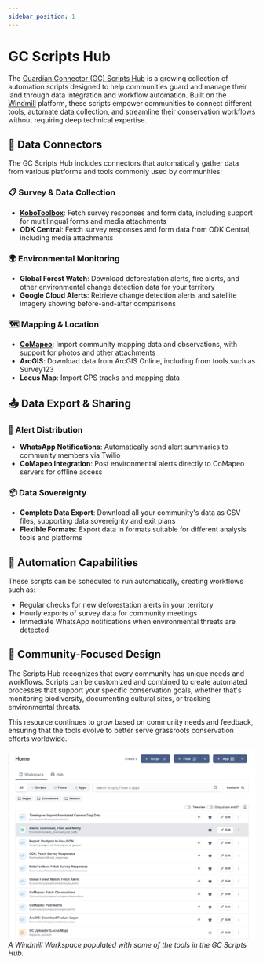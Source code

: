 ```yaml
---
sidebar_position: 1
---
```


# GC Scripts Hub

The [Guardian Connector (GC) Scripts Hub](https://github.com/conservationmetrics/gc-scripts-hub) is a growing collection of automation scripts designed to help communities guard and manage their land through data integration and workflow automation. Built on the [Windmill](https://www.windmill.dev/) platform, these scripts empower communities to connect different tools, automate data collection, and streamline their conservation workflows without requiring deep technical expertise.

## 🔗 Data Connectors

The GC Scripts Hub includes connectors that automatically gather data from various platforms and tools commonly used by communities:

### 📋 Survey & Data Collection
- **[KoboToolbox](/reference/integrated-tools/kobotoolbox/index.md)**: Fetch survey responses and form data, including support for multilingual forms and media attachments
- **ODK Central**: Fetch survey responses and form data from ODK Central, including media attachments

### 🌍 Environmental Monitoring
- **Global Forest Watch**: Download deforestation alerts, fire alerts, and other environmental change detection data for your territory
- **Google Cloud Alerts**: Retrieve change detection alerts and satellite imagery showing before-and-after comparisons

### 🗺️ Mapping & Location
- **[CoMapeo](/reference/integrated-tools/comapeo/index.md)**: Import community mapping data and observations, with support for photos and other attachments
- **ArcGIS**: Download data from ArcGIS Online, including from tools such as Survey123
- **Locus Map**: Import GPS tracks and mapping data

## 📤 Data Export & Sharing

### 🔄 Alert Distribution
- **WhatsApp Notifications**: Automatically send alert summaries to community members via Twilio
- **CoMapeo Integration**: Post environmental alerts directly to CoMapeo servers for offline access

### 📦 Data Sovereignty
- **Complete Data Export**: Download all your community's data as CSV files, supporting data sovereignty and exit plans
- **Flexible Formats**: Export data in formats suitable for different analysis tools and platforms

## 🤖 Automation Capabilities

These scripts can be scheduled to run automatically, creating workflows such as:
- Regular checks for new deforestation alerts in your territory
- Hourly exports of survey data for community meetings  
- Immediate WhatsApp notifications when environmental threats are detected

## 🌱 Community-Focused Design

The Scripts Hub recognizes that every community has unique needs and workflows. Scripts can be customized and combined to create automated processes that support your specific conservation goals, whether that's monitoring biodiversity, documenting cultural sites, or tracking environmental threats.

This resource continues to grow based on community needs and feedback, ensuring that the tools evolve to better serve grassroots conservation efforts worldwide. 

![A Windmill Workspace populated with some of the tools in the GC Scripts Hub.](./images/gc-scripts-hub.jpg)
_A Windmill Workspace populated with some of the tools in the GC Scripts Hub._

